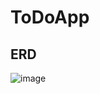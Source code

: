 # ToDoApp

## ERD
![image](https://github.com/kwj0605/ToDoApp/assets/107970778/2dc21f11-af44-4a00-a6a0-1e38f62e3f49)


